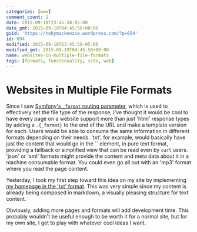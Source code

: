 ```yaml
---
categories: [www]
comment_count: 1
date: 2015-09-18T23:45:58-05:00
date_gmt: 2015-09-19T04:45:58+00:00
guid: 'https://tobymackenzie.wordpress.com/?p=694'
id: 694
modified: 2015-09-18T23:45:58-05:00
modified_gmt: 2015-09-19T04:45:58+00:00
name: websites-in-multiple-file-formats
tags: [formats, functionality, site, web]
---
```


Websites in Multiple File Formats
=================================

Since I saw [Symfony's `_format` routing parameter](http://symfony.com/doc/current/book/routing.html#book-routing-format-param), which is used to effectively set the file type of the response, I've thought it would be cool to have every page on a website support more than just 'html' response types by adding a `.{_format}` to the end of the URL and make a template version for each.  Users would be able to consume the same information in different formats depending on their needs.  'txt', for example, would basically have just the content that would go in the `` element, in pure text format, providing a fallback or simplified view that can be read even by `curl` users.  'json' or 'xml' formats might provide the content and meta data about it in a machine consumable format.  You could even go all out with an 'mp3' format where you read the page content.

Yesterday, I took my first step toward this idea on my site by implementing [my homepage in the 'txt' format](https://www.tobymackenzie.com/index.txt).  This was very simple since my content is already being composed in markdown, a visually pleasing structure for text content.

Obviously, adding more pages and formats will add development time.  This probably wouldn't be useful enough to be worth it for a normal site, but for my own site, I get to play with whatever cool ideas I want.

